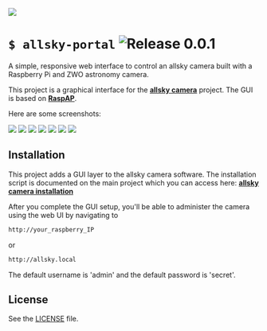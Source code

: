 ![](http://www.thomasjacquin.com/allsky-portal/images/liveview.jpg)
# `$ allsky-portal` ![Release 0.0.1](https://img.shields.io/badge/Release-0.0.1-green.svg)
A simple, responsive web interface to control an allsky camera built with a Raspberry Pi and ZWO astronomy camera.

This project is a graphical interface for the [**allsky camera**](https://github.com/thomasjacquin/allsky) project. The GUI is based on [**RaspAP**](https://github.com/billz/raspap-webgui).

Here are some screenshots:

![](http://www.thomasjacquin.com/allsky-portal/images/connection-info.jpg)
![](http://www.thomasjacquin.com/allsky-portal/images/camera-settings.jpg)
![](http://www.thomasjacquin.com/allsky-portal/images/wifi-list.jpg)
![](http://www.thomasjacquin.com/allsky-portal/images/change-password.jpg)
![](http://www.thomasjacquin.com/allsky-portal/images/days-list.jpg)
![](http://www.thomasjacquin.com/allsky-portal/images/images-list.jpg)
![](http://www.thomasjacquin.com/allsky-portal/images/system-info.jpg)

## Installation
This project adds a GUI layer to the allsky camera software. The installation script is documented on the main project which you can access here: [**allsky camera installation**](https://github.com/thomasjacquin/allsky)

After you complete the GUI setup, you'll be able to administer the camera using the web UI by navigating to
```sh
http://your_raspberry_IP
```
or
```sh
http://allsky.local
```

The default username is 'admin' and the default password is 'secret'.

## License
See the [LICENSE](./LICENSE) file.
